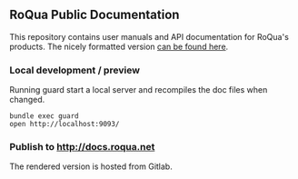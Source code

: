 ## RoQua Public Documentation

This repository contains user manuals and API documentation for RoQua's products. The nicely formatted version [can be found here](http://docs.roqua.net/).

### Local development / preview

Running guard start a local server and recompiles the doc files when changed.

    bundle exec guard
    open http://localhost:9093/


### Publish to http://docs.roqua.net

The rendered version is hosted from Gitlab.
